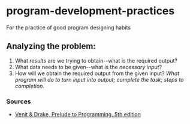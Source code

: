 # program-development-practices
For the practice of good program designing habits

## Analyzing the problem:
1. What *results* are we trying to obtain--what is the required output?
2. What data needs to be given--what is the *necessary input*?
3. How will we obtain the required output from the given input? *What program will do to turn input into output; complete the task; steps to completion.*


### Sources
* [Venit & Drake, Prelude to Programming, 5th edition](https://www.pearson.com/us/higher-education/product/Venit-Prelude-to-Programming-Concepts-and-Design-5th-Edition/9780132167390.html?tab=resources)
